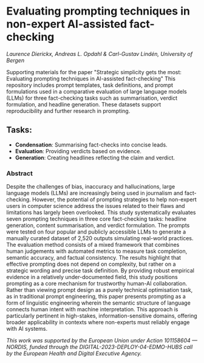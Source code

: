 # Evaluating prompting techniques in non-expert AI-assisted fact-checking

_Laurence Dierickx, Andreas L. Opdahl & Carl-Gustav Lindén, University of Bergen_

Supporting materials for the paper "Strategic simplicity gets the most: Evaluating prompting techniques in AI-assisted fact-checking" This repository includes prompt templates, task definitions, and prompt formulations used in a comparative evaluation of large language models (LLMs) for three fact-checking tasks such as summarisation, verdict formulation, and headline generation. These datasets support reproducibility and further research in prompting.
## Tasks:
- **Condensation**: Summarising fact-checks into concise leads.
- **Evaluation**: Providing verdicts based on evidence.
- **Generation**: Creating headlines reflecting the claim and verdict.

### Abstract
Despite the challenges of bias, inaccuracy and hallucinations, large language models (LLMs) are increasingly being used in journalism and fact-checking. However, the potential of prompting strategies to help non-expert users in computer science address the issues related to their flaws and limitations has largely been overlooked. This study systematically evaluates seven prompting techniques in three core fact-checking tasks: headline generation, content summarisation, and verdict formulation. The prompts were tested on four popular and publicly accessible LLMs to generate a manually curated dataset of 2,520 outputs simulating real-world practices. The evaluation method consists of a mixed framework that combines human judgements with automated metrics to measure task completion, semantic accuracy, and factual consistency. The results highlight that effective prompting does not depend on complexity, but rather on a strategic wording and precise task definition. By providing robust empirical evidence in a relatively under-documented field, this study positions prompting as a core mechanism for trustworthy human-AI collaboration. Rather than viewing prompt design as a purely technical optimisation task, as in traditional prompt engineering, this paper presents prompting as a form of linguistic engineering wherein the semantic structure of language connects human intent with machine interpretation. This approach is particularly pertinent in high-stakes, information-sensitive domains, offering broader applicability in contexts where non-experts must reliably engage with AI systems.


_This work was supported by the European Union under Action 101158604 — NORDIS, funded through the DIGITAL-2023-DEPLOY-04-EDMO-HUBS call by the European Health and Digital Executive Agency._
